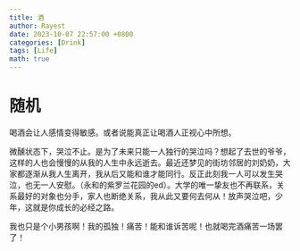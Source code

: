 ```yaml
---
title: 酒
author: Rayest
date: 2023-10-07 22:57:00 +0800
categories: [Drink]
tags: [Life]
math: true
---
```


# 随机

喝酒会让人感情变得敏感。或者说能真正让喝酒人正视心中所想。

微醺状态下，哭泣不止。是为了未来只能一人独行的哭泣吗？想起了去世的爷爷，这样的人也会慢慢的从我的人生中永远逝去。最近还梦见的街坊邻居的刘奶奶，大家都逐渐从我人生离开，我从后又能和谁才能同行。反正此刻我一人可以发生哭泣，也无一人安慰。（永和的紫罗兰花园的ed）。大学的唯一挚友也不再联系，关系最好的对象也分手，家人也断绝关系，我从此又要何去何从！放声哭泣吧，少年，这就是你成长的必经之路。

我也只是个小男孩啊！我的孤独！痛苦！能和谁诉苦呢！也就喝完酒痛苦一场罢了！